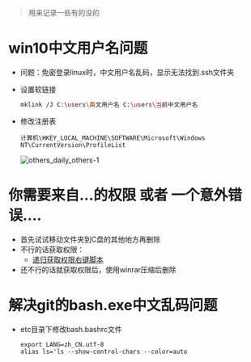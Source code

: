 > 用来记录一些有的没的

# win10中文用户名问题

- 问题：免密登录linux时，中文用户名乱码，显示无法找到.ssh文件夹

- 设置软链接
  ```bash
  mklink /J C:\users\英文用户名 C:\users\当前中文用户名
  ```

- 修改注册表
  ```
  计算机\HKEY_LOCAL_MACHINE\SOFTWARE\Microsoft\Windows NT\CurrentVersion\ProfileList
  ```

  ![others_daily_others-1](./image/others_daily_others-1.png)

# 你需要来自...的权限 或者 一个意外错误....

- 首先试试移动文件夹到C盘的其他地方再删除
- 不行的话获取权限：
  - [递归获取权限右键脚本](https://zhuanlan.zhihu.com/p/82036101)
- 还不行的话就获取权限后，使用winrar压缩后删除

# 解决git的bash.exe中文乱码问题

- etc目录下修改bash.bashrc文件

  ```
  export LANG=zh_CN.utf-8
  alias ls='ls --show-control-chars --color=auto
  ```
